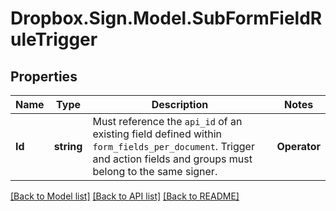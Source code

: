 # Dropbox.Sign.Model.SubFormFieldRuleTrigger

## Properties

Name | Type | Description | Notes
------------ | ------------- | ------------- | -------------
**Id** | **string** |  Must reference the `api_id` of an existing field defined within `form_fields_per_document`. Trigger and action fields and groups must belong to the same signer.  | **Operator** | **string** |  Different field types allow different `operator` values: - Field type of **text**:   - **is**: exact match   - **not**: not exact match   - **match**: regular expression, without /. Example:     - OK `[a-zA-Z0-9]`     - Not OK `/[a-zA-Z0-9]/` - Field type of **dropdown**:   - **is**: exact match, single value   - **not**: not exact match, single value   - **any**: exact match, array of values.   - **none**: not exact match, array of values. - Field type of **checkbox**:   - **is**: exact match, single value   - **not**: not exact match, single value - Field type of **radio**:   - **is**: exact match, single value   - **not**: not exact match, single value  | **Value** | **string** |  **value** or **values** is required, but not both.<br><br>The value to match against **operator**.<br><br>- When **operator** is one of the following, **value** must be `String`:   - `is`   - `not`   - `match`<br><br>Otherwise, - **checkbox**: When **type** of trigger is **checkbox**, **value** must be `0` or `1` - **radio**: When **type** of trigger is **radio**, **value** must be `1`  | [optional] **Values** | **List&lt;string&gt;** |  **values** or **value** is required, but not both.<br><br>The values to match against **operator** when it is one of the following:<br><br>- `any` - `none`  | [optional] 

[[Back to Model list]](../README.md#documentation-for-models) [[Back to API list]](../README.md#documentation-for-api-endpoints) [[Back to README]](../README.md)

